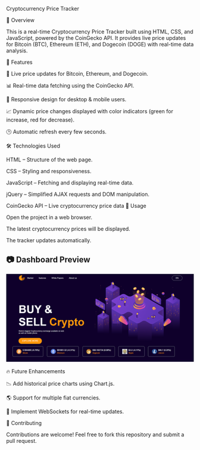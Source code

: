 Cryptocurrency Price Tracker

🚀 Overview

This is a real-time Cryptocurrency Price Tracker built using HTML, CSS, and JavaScript, powered by the CoinGecko API. It provides live price updates for Bitcoin (BTC), Ethereum (ETH), and Dogecoin (DOGE) with real-time data analysis.

📌 Features

🔄 Live price updates for Bitcoin, Ethereum, and Dogecoin.

📊 Real-time data fetching using the CoinGecko API.

🎨 Responsive design for desktop & mobile users.

📈 Dynamic price changes displayed with color indicators (green for increase, red for decrease).

🕒 Automatic refresh every few seconds.

🛠️ Technologies Used

HTML – Structure of the web page.

CSS – Styling and responsiveness.

JavaScript – Fetching and displaying real-time data.

jQuery – Simplified AJAX requests and DOM manipulation.

CoinGecko API – Live cryptocurrency price data
🎯 Usage

Open the project in a web browser.

The latest cryptocurrency prices will be displayed.

The tracker updates automatically.
## 📷 Dashboard Preview

![Cryptocurrency Price Tracker](FRONTPAGE.png)

🔥 Future Enhancements

📉 Add historical price charts using Chart.js.

🌎 Support for multiple fiat currencies.

📡 Implement WebSockets for real-time updates.

🤝 Contributing

Contributions are welcome! Feel free to fork this repository and submit a pull request.
